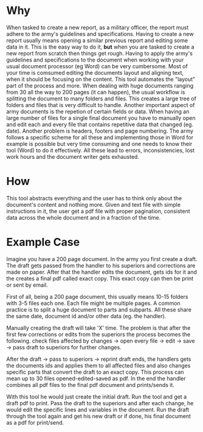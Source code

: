 # Why
When tasked to create a new report, as a military officer, the report must adhere to the army's guidelines and specifications. Having to create a new report usually means opening a similar previous report and editing some data in it. This is the easy way to do it, **but** when you are tasked to create a new report from scratch then things get rough. Having to apply the army's guidelines and specifications to the document when working with your usual document processor (eg Word) can be very cumbersome. Most of your time is comsumed editing the documents layout and aligning text, when it should be focusing on the content. This tool automates the "layout" part of the process and more. When dealing with huge documents ranging from 30 all the way to 200 pages (it can happen), the usual workflow is splitting the document to many folders and files. This creates a large tree of folders and files that is very difficult to handle. Another important aspect of army documents is the repetion of certain fields or data. When having an large number of files for a single final document you have to manually open and edit each and every file that contains repetitive data that changed (eg. date). Another problem is headers, footers and page numbering. The army follows a specific scheme for all these and implementing those in Word for example is possible but very time consuming and one needs to know their tool (Word) to do it effectively. All these lead to errors, inconsistencies, lost work hours and the document writer gets exhausted.

# How
This tool abstracts everything and the user has to think only about the document's content and nothing more. Given and text file with simple instructions in it, the user get a pdf file with proper pagination, consistent data across the whole document and in a fraction of the time.

# Example Case
Imagine you have a 200 page document. In the army you first create a draft. The draft gets passed from the handler to his superiors and corrections are made on paper. After that the handler edits the document, gets ids for it and the creates a final pdf called exact copy. This exact copy can then be print or sent by email.

First of all, being a 200 page document, this usually means 10-15 folders with 3-5 files each one. Each file might be multiple pages. A common practice is to split a huge document to parts and subparts. All these share the same date, document id and/or other data (eg. the handler).

Manually creating the draft will take 'X' time. The problem is that after the first few corrections or edits from the superiors the process becomes the following.
check files affected by changes -> open every file -> edit -> save -> pass draft to superiors for further changes.

After the draft -> pass to superiors -> reprint draft ends, the handlers gets the documents ids and applies them to all affected files and also changes specific parts that convert the draft to an exact copy. This process can mean up to 30 files opened-edited-saved as pdf. In the end the handler combines all pdf files to the final pdf document and prints/sends it. 

With this tool he would just create the initial draft. Run the tool and get a draft pdf to print. Pass the draft to the superiors and after each change, he would edit the specific lines and variables in the document. Run the draft through the tool again and get his new draft or if done, his final document as a pdf for print/send.
